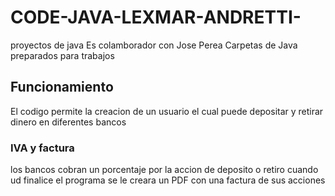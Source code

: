 # CODE-JAVA-LEXMAR-ANDRETTI-
proyectos de java
Es colamborador con Jose Perea
Carpetas de Java preparados para trabajos

## Funcionamiento

El codigo permite la creacion de un usuario el cual puede depositar y retirar dinero en diferentes bancos

### IVA y factura

los bancos cobran un porcentaje por la accion de deposito o retiro cuando ud finalice el programa se le creara un PDF con una factura de sus acciones
